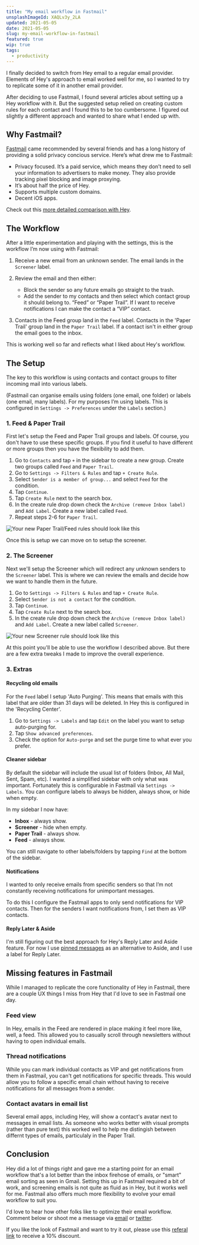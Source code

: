 ```yaml
---
title: "My email workflow in Fastmail"
unsplashImageId: XAQLv3y_2LA
updated: 2021-05-05
date: 2021-05-05
slug: my-email-workflow-in-fastmail
featured: true
wip: true
tags:
  - productivity
---
```


I finally decided to switch from Hey email to a regular email provider. Elements of Hey's approach to email worked well for me, so I wanted to try to replicate some of it in another email provider.

After deciding to use Fastmail, I found several articles about setting up a Hey workflow with it. But the suggested setup relied on creating custom rules for each contact and I found this to be too cumbersome. I figured out slightly a different approach and wanted to share what I ended up with. 

## Why Fastmail?

[Fastmail](https://ref.fm/u26272200) came recommended by several friends and has a long history of providing a solid privacy concious service. Here’s what drew me to Fastmail:

* Privacy focused. It’s a paid service, which means they don’t need to sell your information to advertisers to make money. They also provide tracking pixel blocking and image proxying.
* It’s about half the price of Hey.
* Supports multiple custom domains.
* Decent iOS apps.

Check out this [more detailed comparison with Hey](https://www.fastmail.com/hey-fastmail/).

## The Workflow

After a little experimentation and playing with the settings, this is the workflow I’m now using with Fastmail:

1. Receive a new email from an unknown sender. The email lands in the `Screener` label.

2. Review the email and then either: 
    * Block the sender so any future emails go straight to the trash.
    * Add the sender to my contacts and then select which contact group it should belong to. “Feed” or “Paper Trail”. If I want to receive notifications I can make the contact a “VIP” contact.

3. Contacts in the Feed group land in the `Feed` label. Contacts in the 'Paper Trail' group land in the `Paper Trail` label. If a contact isn't in either group the email goes to the inbox.

This is working well so far and reflects what I liked about Hey's workflow.

## The Setup

The key to this workflow is using contacts and contact groups to filter incoming mail into various labels.

(Fastmail can organise emails using folders (one email, one folder) or labels (one email, many labels). For my purposes I’m using labels. This is configured in `Settings -> Preferences` under the `Labels` section.)

### 1. Feed & Paper Trail

First let's setup the Feed and Paper Trail groups and labels. Of course, you don't have to use these specific groups. If you find it useful to have different or more groups then you have the flexibility to add them.

1. Go to `Contacts` and tap `+` in the sidebar to create a new group. Create two groups called `Feed` and `Paper Trail`. 
2. Go to `Settings -> Filters & Rules` and tap `+ Create Rule`.
3. Select `Sender is a member of group...` and select `Feed` for the condition.
4. Tap `Continue`. 
5. Tap `Create Rule` next to the search box.
6. In the create rule drop down check the `Archive (remove Inbox label)` and `Add Label`. Create a new label called `Feed`.
7. Repeat steps 2-6 for `Paper Trail`.

![Your new Paper Trail/Feed rules should look like this](./390B1DE4-1E76-4598-87BE-36B4E37B52DA.jpeg)

Once this is setup we can move on to setup the screener.

### 2. The Screener

Next we'll setup the Screener which will redirect any unknown senders to the `Screener` label. This is where we can review the emails and decide how we want to handle them in the future.

1. Go to `Settings -> Filters & Rules` and tap `+ Create Rule`. 
2. Select `Sender is not a contact` for the condition.
3. Tap `Continue`.
4. Tap `Create Rule` next to the search box.
5. In the create rule drop down check the `Archive (remove Inbox label)` and `Add Label`. Create a new label called `Screener`.

![Your new Screener rule should look like this](10B10E8D-B3F5-4FBC-BEF0-C419A3569372.jpeg)

At this point you'll be able to use the workflow I described above. But there are a few extra tweaks I made to improve the overall experience. 

### 3. Extras

#### Recycling old emails

For the `Feed` label I setup 'Auto Purging'. This means that emails with this label that are older than 31 days will be deleted. In Hey this is configured in the 'Recycling Center'. 

1. Go to `Settings -> Labels` and tap `Edit` on the label you want to setup auto-purging for.
2. Tap `Show advanced preferences`.
3. Check the option for `Auto-purge` and set the purge time to what ever you prefer.

#### Cleaner sidebar

By default the sidebar will include the usual list of folders (Inbox, All Mail, Sent, Spam, etc). I wanted a simplified sidebar with only what was important. Fortunately this is configurable in Fastmail via `Settings -> Labels`. You can configure labels to always be hidden, always show, or hide when empty.

In my sidebar I now have: 

* **Inbox** - always show.
* **Screener** - hide when empty.
* **Paper Trail** - always show.
* **Feed** - always show.

You can still navigate to other labels/folders by tapping `Find` at the bottom of the sidebar.

#### Notifications

I wanted to only receive emails from specific senders so that I’m not constantly receiving notifications for unimportant messages.

To do this I configure the Fastmail apps to only send notifications for VIP contacts. Then for the senders I want notifications from, I set them as VIP contacts.

#### Reply Later & Aside

I'm still figuring out the best approach for Hey's Reply Later and Aside feature. For now I use [pinned messages](https://www.fastmail.help/hc/en-us/articles/1500000280341-Marking-important-messages) as an alternative to Aside, and I use a label for Reply Later.

## Missing features in Fastmail

While I managed to replicate the core functionality of Hey in Fastmail, there are a couple UX things I miss from Hey that I'd love to see in Fastmail one day. 

### Feed view

In Hey, emails in the Feed are rendered in place making it feel more like, well, a feed. This allowed you to casually scroll through newsletters without having to open individual emails.

### Thread notifications

While you can mark individual contacts as VIP and get notifications from them in Fastmail, you can't get notifications for specific threads. This would allow you to follow a specific email chain without having to receive notifications for all messages from a sender.

### Contact avatars in email list

Several email apps, including Hey, will show a contact's avatar next to messages in email lists. As someone who works better with visual prompts (rather than pure text) this worked well to help me distingish between differnt types of emails, particulaly in the Paper Trail.

## Conclusion

Hey did a lot of things right and gave me a starting point for an email workflow that's a lot better than the inbox firehose of emails, or "smart" email sorting as seen in Gmail. Setting this up in Fastmail required a bit of work, and screening emails is not quite as fluid as in Hey, but it works well for me. Fastmail also offers much more flexibility to evolve your email workflow to suit you.

I'd love to hear how other folks like to optimize their email workflow. Comment below or shoot me a message via [email](mailto:hi@piet.me) or [twitter](https://twitter.com/pietvanzoen).

If you like the look of Fastmail and want to try it out, please use this [referal link](https://ref.fm/u26272200) to receive a 10% discount. 
